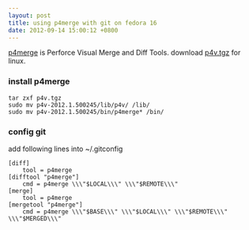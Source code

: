 ```yaml
---
layout: post
title: using p4merge with git on fedora 16
date: 2012-09-14 15:00:12 +0800
---
```


[p4merge][1] is Perforce Visual Merge and Diff Tools. download [p4v.tgz][2] for linux.

### install p4merge

```
tar zxf p4v.tgz
sudo mv p4v-2012.1.500245/lib/p4v/ /lib/
sudo mv p4v-2012.1.500245/bin/p4merge* /bin/
```

### config git

add following lines into ~/.gitconfig

```
[diff]
    tool = p4merge
[difftool "p4merge"]
    cmd = p4merge \\\"$LOCAL\\\" \\\"$REMOTE\\\"
[merge]
    tool = p4merge
[mergetool "p4merge"]
    cmd = p4merge \\\"$BASE\\\" \\\"$LOCAL\\\" \\\"$REMOTE\\\" \\\"$MERGED\\\"
```

[1]: http://www.perforce.com/product/components/perforce_visual_merge_and_diff_tools
[2]: http://www.perforce.com/downloads/complete_list

